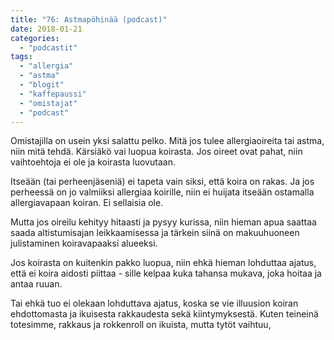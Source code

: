 ```yaml
---
title: "76: Astmapöhinää (podcast)"
date: 2018-01-21
categories: 
  - "podcastit"
tags: 
  - "allergia"
  - "astma"
  - "blogit"
  - "kaffepaussi"
  - "omistajat"
  - "podcast"
---
```


Omistajilla on usein yksi salattu pelko. Mitä jos tulee allergiaoireita tai astma, niin mitä tehdä. Kärsiäkö vai luopua koirasta. Jos oireet ovat pahat, niin vaihtoehtoja ei ole ja koirasta luovutaan.

<!--more-->

Itseään (tai perheenjäseniä) ei tapeta vain siksi, että koira on rakas. Ja jos perheessä on jo valmiiksi allergiaa koirille, niin ei huijata itseään ostamalla allergiavapaan koiran. Ei sellaisia ole.

Mutta jos oireilu kehityy hitaasti ja pysyy kurissa, niin hieman apua saattaa saada altistumisajan leikkaamisessa ja tärkein siinä on makuuhuoneen julistaminen koiravapaaksi alueeksi.

Jos koirasta on kuitenkin pakko luopua, niin ehkä hieman lohduttaa ajatus, että ei koira aidosti piittaa - sille kelpaa kuka tahansa mukava, joka hoitaa ja antaa ruuan.

Tai ehkä tuo ei olekaan lohduttava ajatus, koska se vie illuusion koiran ehdottomasta ja ikuisesta rakkaudesta sekä kiintymyksestä. Kuten teineinä totesimme, rakkaus ja rokkenroll on ikuista, mutta tytöt vaihtuu,
